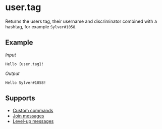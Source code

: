 # user.tag

Returns the users tag, their username and discriminator combined with a hashtag, for example `Sylver#1058`.

## Example

*Input*
```
Hello {user.tag}!
```
*Output*
```
Hello Sylver#1058!
```

## Supports

* [Custom commands](/custom_commands/)
* [Join messages](/join_leave_messages/)
* [Level-up messages](/levels/)
